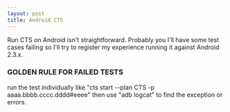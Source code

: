 ```yaml
---
layout: post
title: Android CTS 
---
```


Run CTS on Android isn't straightforward. Probably you I'll have some test cases failing so I'll try to register my experience running it against Android 2.3.x.

### GOLDEN RULE FOR FAILED TESTS ###
run the test individually like "cts start \-\-plan CTS -p aaaa.bbbb.cccc.dddd#eeee" then use "adb logcat" to find the exception or errors.


